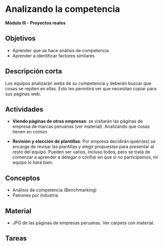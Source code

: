 # Analizando la competencia

**Módulo III - Proyectos reales**

## Objetivos

* Aprender que se hace análisis de competencia
* Aprender a identificar factores similares

## Descripción corta

Los equipos analizarán webs de su competencia y deberán buscar que cosas se repíten en ellas. Esto les permitirá ver que necesitan copiar para sus páginas web.

## Actividades

* **Viendo páginas de otras empresas**: se visitarán las páginas de empresa de marcas peruanas (ver material). Analizando que cosas tienen en común

* **Revisión y elección de plantillas**: Por empresa decidirán quién(es) se encarga de revisar las plantillas y elegir propuestas para presentar al resto del equipo. Pueden ser varios, incluso todos, pero se trata de comenzar a aprender a delegar o confiar en que si no participamos, mi equipo lo hará bien.

## Conceptos

* Análisis de competencia (Benchmarking)
* Patrones por industria

## Material

* JPG de las páginas de empresas peruanas. Ver carpeta con material.

## Tareas

